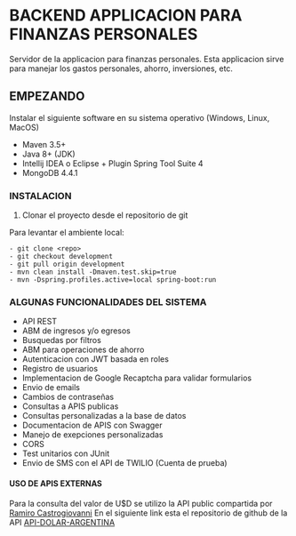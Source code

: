 # BACKEND APPLICACION PARA FINANZAS PERSONALES

Servidor de la applicacion para finanzas personales. Esta applicacion sirve para manejar los gastos
personales, ahorro, inversiones, etc.

## EMPEZANDO
Instalar el siguiente software en su sistema operativo (Windows, Linux, MacOS)
* Maven 3.5+
* Java 8+ (JDK)
* Intellij IDEA o Eclipse + Plugin Spring Tool Suite 4
* MongoDB 4.4.1

### INSTALACION 
1. Clonar el proyecto desde el repositorio de git 
   
Para levantar el ambiente local:

	- git clone <repo> 
	- git checkout development 
	- git pull origin development 
	- mvn clean install -Dmaven.test.skip=true  
	- mvn -Dspring.profiles.active=local spring-boot:run
	
### ALGUNAS FUNCIONALIDADES DEL SISTEMA
* API REST
* ABM de ingresos y/o egresos
* Busquedas por filtros
* ABM para operaciones de ahorro
* Autenticacion con JWT basada en roles
* Registro de usuarios
* Implementacion de Google Recaptcha para validar formularios
* Envio de emails 
* Cambios de contraseñas
* Consultas a APIS publicas
* Consultas personalizadas a la base de datos
* Documentacion de APIS con Swagger
* Manejo de exepciones personalizadas
* CORS
* Test unitarios con JUnit
* Envio de SMS con el API de TWILIO (Cuenta de prueba)

#### USO DE APIS EXTERNAS
Para la consulta del valor de U$D se utilizo la API public compartida por [Ramiro Castrogiovanni](https://github.com/Castrogiovanni20)
En el siguiente link esta el repositorio de github de la API [API-DOLAR-ARGENTINA](https://github.com/Castrogiovanni20/api-dolar-argentina)
